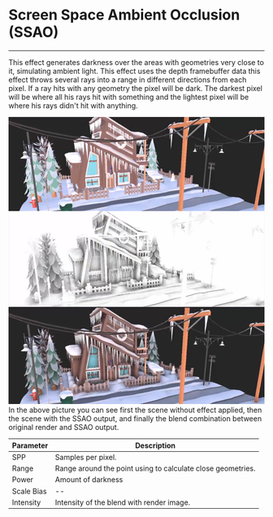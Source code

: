 # Screen Space Ambient Occlusion (SSAO)
---
This effect generates darkness over the areas with geometries very close to it, simulating ambient light. This effect uses the depth framebuffer data this effect throws several rays into a range in different directions from each pixel. If a ray hits with any geometry the pixel will be dark. The darkest pixel will be where all his rays hit with something and the lightest pixel will be where his rays didn't hit with anything.

![SSAO](images/SSAO.jpg)
In the above picture you can see first the scene without effect applied, then the scene with the SSAO output, and finally the blend combination between original render and SSAO output.

| Parameter  | Description |
| ---------- | ----------- |
| SPP        | Samples per pixel.   |
| Range      | Range around the point using to calculate close geometries. |
| Power      | Amount of darkness |
| Scale Bias | --  |
| Intensity  | Intensity of the blend with render image. |